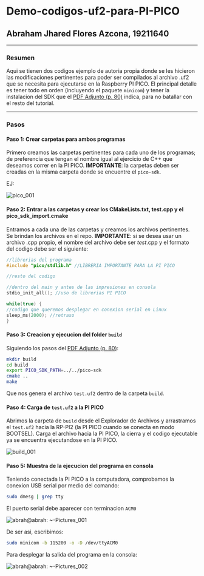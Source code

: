 # Demo-codigos-uf2-para-PI-PICO
## Abraham Jhared Flores Azcona, 19211640

---

### Resumen
Aqui se tienen dos codigos ejemplo de autoria propia donde se les hicieron las modificaciones pertinentes para poder ser compilados
al archivo .uf2 que se necesita para ejecutarse en la Raspberry PI PICO. El principal detalle es tener todo en orden (incluyendo el paquete `minicom`) y tener la instalacion
del SDK que el [PDF Adjunto (p. 80)](https://datasheets.raspberrypi.com/pico/getting-started-with-pico.pdf) indica, para no batallar con el resto del tutorial.

---

### Pasos

#### Paso 1: Crear carpetas para ambos programas
Primero creamos las carpetas pertinentes para cada uno de los programas; de preferencia que tengan el nombre igual al ejercicio de C++ que deseamos
correr en la PI PICO. **IMPORTANTE**: la carpetas deben ser creadas en la misma carpeta donde se encuentre el `pico-sdk`.

EJ:

![pico_001](https://user-images.githubusercontent.com/99265478/170366513-012eda18-be62-45fa-8b66-bf683f92153d.png)

#### Paso 2: Entrar a las carpetas y crear los CMakeLists.txt, test.cpp y el pico_sdk_import.cmake
Entramos a cada una de las carpetas y creamos los archivos pertinentes. Se brindan los archivos en el repo. **IMPORTANTE**: si se desea 
usar un archivo .cpp propio, el nombre del archivo debe ser *test*.cpp y el formato del codigo debe ser el siguiente:
```cpp
//librerias del programa
#include "pico/stdlib.h" //LIBRERIA IMPORTANTE PARA LA PI PICO

//resto del codigo

//dentro del main y antes de las impresiones en consola
stdio_init_all(); //uso de librerias PI PICO

while(true) {
//codigo que queremos desplegar en conexion serial en Linux
sleep_ms(2000); //retraso 
}
```

#### Paso 3: Creacion y ejecucion del folder `build`
Siguiendo los pasos del [PDF Adjunto (p. 80)](https://datasheets.raspberrypi.com/pico/getting-started-with-pico.pdf):
```bash
mkdir build
cd build
export PICO_SDK_PATH=../../pico-sdk
cmake ..
make
```
Que nos genera el archivo `test.uf2` dentro de la carpeta `build`.

#### Paso 4: Carga de `test.uf2` a la PI PICO
Abrimos la carpeta de `build` desde el Explorador de Archivos y arrastramos el `test.uf2` hacia la RP-PI2 (la PI PICO cuando se conecta en modo BOOTSEL). Carga
el archivo hacia la PI PICO, la cierra y el codigo ejecutable ya se encuentra ejecutandose en la PI PICO. 

![build_001](https://user-images.githubusercontent.com/99265478/170375728-7b735011-0470-4c2a-b9ba-3e249c975989.png)

#### Paso 5: Muestra de la ejecucion del programa en consola
Teniendo conectada la PI PICO a la computadora, comprobamos la conexion USB serial por medio del comando:
```bash
sudo dmesg | grep tty
```
El puerto serial debe aparecer con terminacion `ACM0`

![abrah@abrah: ~-Pictures_001](https://user-images.githubusercontent.com/99265478/170378091-86fd5dd7-2d9c-46e8-94c6-71e5dd03f7e0.png)

De ser asi, escribimos:
```bash
sudo minicom -b 115200 -o -D /dev/ttyACM0
```
Para desplegar la salida del programa en la consola:

![abrah@abrah: ~-Pictures_002](https://user-images.githubusercontent.com/99265478/170379422-e3c015c3-2146-40f3-96f8-86a9f07ffa9e.png)
